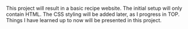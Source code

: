 This project will result in a basic recipe website. The initial setup will only contain HTML. The CSS styling will be added later, as I progress in TOP. Things I have learned up to now will be presented in this project.